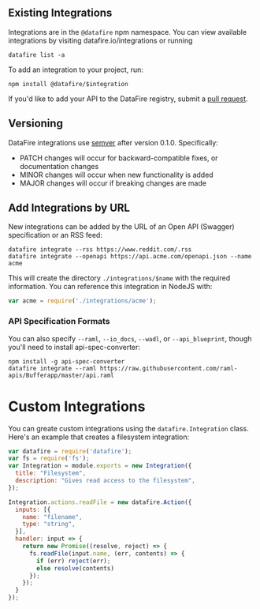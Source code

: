 ## Existing Integrations
Integrations are in the `@datafire` npm namespace. You can view available integrations by
visiting datafire.io/integrations or running
```
datafire list -a
```

To add an integration to your project, run:
```
npm install @datafire/$integration
```

If you'd like to add your API to the DataFire registry, submit a
[pull request](https://github.com/DataFire/Integrations).

## Versioning
DataFire integrations use [semver](http://semver.org/) after version 0.1.0. Specifically:
* PATCH changes will occur for backward-compatible fixes, or documentation changes
* MINOR changes will occur when new functionality is added
* MAJOR changes will occur if breaking changes are made

## Add Integrations by URL
New integrations can be added by the URL of an Open API (Swagger) specification or an RSS feed:
```
datafire integrate --rss https://www.reddit.com/.rss
datafire integrate --openapi https://api.acme.com/openapi.json --name acme
```

This will create the directory `./integrations/$name` with the required information. You can
reference this integration in NodeJS with:

```js
var acme = require('./integrations/acme');
```

### API Specification Formats
You can also specify `--raml`, `--io_docs`, `--wadl`, or `--api_blueprint`, though you'll need to install
api-spec-converter:
```
npm install -g api-spec-converter
datafire integrate --raml https://raw.githubusercontent.com/raml-apis/Bufferapp/master/api.raml
```

# Custom Integrations
You can greate custom integrations using the `datafire.Integration` class.
Here's an example that creates a filesystem integration:

```js
var datafire = require('datafire');
var fs = require('fs');
var Integration = module.exports = new Integration({
  title: "Filesystem",
  description: "Gives read access to the filesystem",
});

Integration.actions.readFile = new datafire.Action({
  inputs: [{
    name: "filename",
    type: "string",
  }],
  handler: input => {
    return new Promise((resolve, reject) => {
      fs.readFile(input.name, (err, contents) => {
        if (err) reject(err);
        else resolve(contents)
      });
    });
  }
});
```

